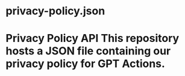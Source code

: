 # privacy-policy.json
# Privacy Policy API This repository hosts a JSON file containing our privacy policy for GPT Actions.
